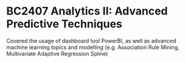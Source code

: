 # BC2407 Analytics II: Advanced Predictive Techniques

Covered the usage of dashboard tool PowerBI, as well as advanced machine learning topics and modelling (e.g. Association Rule Mining, Multivariate Adaptive Regression Spline)

